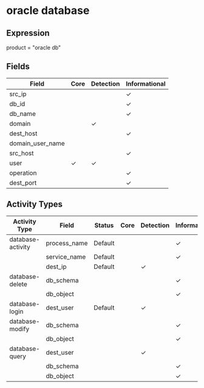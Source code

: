 oracle database
===============

Expression
----------

product = "oracle db"

Fields
------

| Field            | Core     | Detection | Informational |
| ---------------- | -------- | --------- | ------------- |
| src_ip           |          |           | &#10003;      |
| db_id            |          |           | &#10003;      |
| db_name          |          |           | &#10003;      |
| domain           |          | &#10003;  |               |
| dest_host        |          |           | &#10003;      |
| domain_user_name |          |           |               |
| src_host         |          |           | &#10003;      |
| user             | &#10003; | &#10003;  |               |
| operation        |          |           | &#10003;      |
| dest_port        |          |           | &#10003;      |

Activity Types
--------------

| Activity Type     | Field        | Status  | Core | Detection | Informational |
| ----------------- | ------------ | ------- | ---- | --------- | ------------- |
| database-activity | process_name | Default |      |           | &#10003;      |
|                   | service_name | Default |      |           | &#10003;      |
|                   | dest_ip      | Default |      | &#10003;  |               |
| database-delete   | db_schema    |         |      |           | &#10003;      |
|                   | db_object    |         |      |           | &#10003;      |
| database-login    | dest_user    | Default |      | &#10003;  |               |
| database-modify   | db_schema    |         |      |           | &#10003;      |
|                   | db_object    |         |      |           | &#10003;      |
| database-query    | dest_user    |         |      | &#10003;  |               |
|                   | db_schema    |         |      |           | &#10003;      |
|                   | db_object    |         |      |           | &#10003;      |

